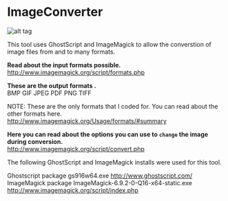 # ImageConverter

![alt tag](https://raw.github.com/MattDolan/ImageConverter/master/vs2010/MainForm.png)

This tool uses GhostScript and ImageMagick to allow the converstion of image files from and to many formats.

**Read about the input formats possible.**  
http://www.imagemagick.org/script/formats.php

**These are the output formats .**  
BMP
GIF
JPEG
PDF
PNG
TIFF

NOTE: These are the only formats that I coded for. You can read about the other formats here.  
http://www.imagemagick.org/Usage/formats/#summary

**Here you can read about the options you can use to `change` the image during conversion.**  
http://www.imagemagick.org/script/convert.php

The following GhostScript and ImageMagick installs were used for this tool.

Ghostscript package gs916w64.exe   http://www.ghostscript.com/  
ImageMagick package ImageMagick-6.9.2-0-Q16-x64-static.exe  http://www.imagemagick.org/script/index.php  


